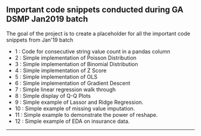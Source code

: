 ## Important code snippets conducted during GA DSMP Jan2019 batch

The goal of the project is to create a placeholder for all the important code snippets from Jan'19 batch

- 1 : Code for consecutive string value count in a pandas column
- 2 : Simple implementation of Poisson Distribution
- 3 : Simple implementation of Binomial Distribution
- 4 : Simple implementation of Z Score
- 5 : Simple implementation of OLS
- 6 : Simple implementation of Gradient Descent
- 7 : Simple linear regression walk through
- 8 : Simple display of Q-Q Plots
- 9 : Simple example of Lassor and Ridge Regression.
- 10 : Simple example of missing value imputation.
- 11 : Simple example to demonstrate the power of reshape.
- 12 : Simple example of EDA on insurance data.
___

